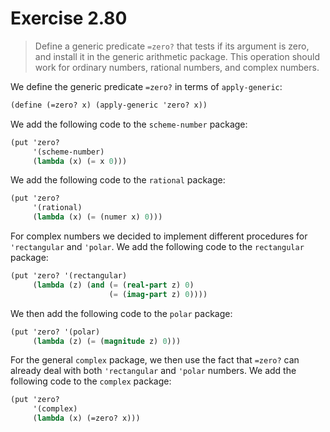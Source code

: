 # Exercise 2.80

> Define a generic predicate `=zero?` that tests if its argument is zero, and install it in the generic arithmetic package.
> This operation should work for ordinary numbers, rational numbers, and complex numbers.



We define the generic predicate `=zero?` in terms of `apply-generic`:
```scheme
(define (=zero? x) (apply-generic 'zero? x))
```

We add the following code to the `scheme-number` package:
```scheme
(put 'zero?
     '(scheme-number)
     (lambda (x) (= x 0)))
```
We add the following code to the `rational` package:
```scheme
(put 'zero?
     '(rational)
     (lambda (x) (= (numer x) 0)))
```

For complex numbers we decided to implement different procedures for `'rectangular` and `'polar`.
We add the following code to the `rectangular` package:
```scheme
(put 'zero? '(rectangular)
     (lambda (z) (and (= (real-part z) 0)
                      (= (imag-part z) 0))))
```
We then add the following code to the `polar` package:
```scheme
(put 'zero? '(polar)
     (lambda (z) (= (magnitude z) 0)))
```
For the general `complex` package, we then use the fact that `=zero?` can already deal with both `'rectangular` and `'polar` numbers.
We add the following code to the `complex` package:
```scheme
(put 'zero?
     '(complex)
     (lambda (x) (=zero? x)))
```
